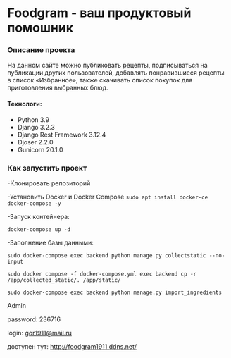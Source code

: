#  Foodgram - ваш продуктовый помошник 


### Описание проекта
На данном сайте можно публиковать рецепты, подписываться на публикации других пользователей, добавлять понравившиеся рецепты в список «Избранное», также скачивать список покупок для приготовления выбранных блюд.

#### Технологи:

- Python 3.9
- Django 3.2.3
- Django Rest Framework 3.12.4
- Djoser 2.2.0
- Gunicorn 20.1.0


### Как запустить проект 

-Клонировать репозиторий

-Установить Docker и Docker Compose
`sudo apt install docker-ce docker-compose -y`

-Запуск контейнера:

`docker-compose up -d`

-Заполнение базы данными:

`sudo docker-compose exec backend python manage.py collectstatic --no-input`

`sudo docker compose -f docker-compose.yml exec backend cp -r /app/collected_static/. /app/static/`

`sudo docker-compose exec backend python manage.py import_ingredients`

 Admin

  password: 236716

  login: gor1911@mail.ru

  доступен тут: http://foodgram1911.ddns.net/
